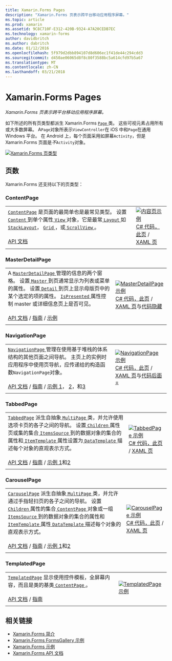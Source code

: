 ```yaml
---
title: Xamarin.Forms Pages
description: "Xamarin.Forms 页表示跨平台移动应用程序屏幕。"
ms.topic: article
ms.prod: xamarin
ms.assetid: 9C8C710F-E312-420B-9324-A7A20CEDB7EC
ms.technology: xamarin-forms
author: davidbritch
ms.author: dabritch
ms.date: 01/12/2016
ms.openlocfilehash: 5f979d2dbb894107d8d606ec1f41de44c294cdd3
ms.sourcegitcommit: d450ae06065d8f8c80f3588bc5a614cfd97b5a67
ms.translationtype: MT
ms.contentlocale: zh-CN
ms.lasthandoff: 03/21/2018
---
```

# <a name="xamarinforms-pages"></a>Xamarin.Forms Pages

_Xamarin.Forms 页表示跨平台移动应用程序屏幕。_

如下所述的所有页类型都派生 Xamarin.Forms [ `Page` ](https://developer.xamarin.com/api/type/Xamarin.Forms.Page/)类。 这些可视元素占用所有或大多数屏幕。 A`Page`对象所表示`ViewController`在 iOS 中和`Page`在通用 Windows 平台。 在 Android 上，每个页面采用如屏幕`Activity`，但是 Xamarin.Forms 页面是*不*`Activity`对象。

[ ![](pages-images/pages-sml.png "Xamarin.Forms 页类型")](pages-images/pages.png#lightbox "Xamarin.Forms 页类型")

## <a name="pages"></a>页数

Xamarin.Forms 还支持以下的页类型：

<a name="contentPage" />

### <a name="contentpage"></a>ContentPage

|     |     | 
| --- | --- | 
| [`ContentPage`](https://developer.xamarin.com/api/type/Xamarin.Forms.ContentPage/) 是页面的最简单也是最常见类型。 设置[ `Content` ](https://developer.xamarin.com/api/property/Xamarin.Forms.ContentPage.Content/)到单个属性[ `View` ](views.md)对象，它是最常[ `Layout` ](layouts.md)如[ `StackLayout`](layouts.md#stackLayout)， [ `Grid` ](layouts.md#grid)，或[ `ScrollView` ](layouts.md#scrollView)。<br /><br />[API 文档](https://developer.xamarin.com/api/type/Xamarin.Forms.ContentPage/) | [![内容页示例](pages-images/ContentPage.png "内容页示例")](pages-images/ContentPage-Large.png#lightbox "内容页示例")<br />[C# 代码，此页](https://github.com/xamarin/xamarin-forms-samples/blob/master/FormsGallery/FormsGallery/FormsGallery/CodeExamples/ContentPageDemoPage.cs) / [XAML 页](https://github.com/xamarin/xamarin-forms-samples/blob/master/FormsGallery/FormsGallery/FormsGallery/XamlExamples/ContentPageDemoPage.xaml) |
|     |     |

### <a name="masterdetailpage"></a>MasterDetailPage

|     |     | 
| --- | --- | 
| A [ `MasterDetailPage` ](https://developer.xamarin.com/api/type/Xamarin.Forms.MasterDetailPage/)管理的信息的两个窗格。 设置[ `Master` ](https://developer.xamarin.com/api/property/Xamarin.Forms.MasterDetailPage.Master/)到页通常显示为列表或菜单的属性。 设置[ `Detail` ](https://developer.xamarin.com/api/property/Xamarin.Forms.MasterDetailPage.Detail/)到页上显示母版页中的某个选定的项的属性。 [ `IsPresented` ](https://developer.xamarin.com/api/property/Xamarin.Forms.MasterDetailPage.IsPresented/)属性控制 master 或详细信息页上是否可见。<br /><br />[API 文档](https://developer.xamarin.com/api/type/Xamarin.Forms.MasterDetailPage/) / [指南](~/xamarin-forms/app-fundamentals/navigation/master-detail-page.md) / [示例](https://developer.xamarin.com/samples/xamarin-forms/Navigation/MasterDetailPage/) | [![MasterDetailPage 示例](pages-images/MasterDetailPage.png "MasterDetailPage 示例")](pages-images/MasterDetailPage-Large.png#lightbox "MasterDetailPage 示例")<br />[C# 代码，此页](https://github.com/xamarin/xamarin-forms-samples/blob/master/FormsGallery/FormsGallery/FormsGallery/CodeExamples/MasterDetailPageDemoPage.cs) / [XAML 页](https://github.com/xamarin/xamarin-forms-samples/blob/master/FormsGallery/FormsGallery/FormsGallery/XamlExamples/MasterDetailPageDemoPage.xaml)与[代码隐藏](https://github.com/xamarin/xamarin-forms-samples/blob/master/FormsGallery/FormsGallery/FormsGallery/XamlExamples/MasterDetailPageDemoPage.xaml.cs) |
|     |     |

### <a name="navigationpage"></a>NavigationPage

|     |     | 
| --- | --- | 
| [ `NavigationPage` ](https://developer.xamarin.com/api/type/Xamarin.Forms.NavigationPage/)管理在使用基于堆栈的体系结构的其他页面之间导航。 主页上的实例时应用程序中使用页导航，应传递给的构造函数`NavigationPage`对象。<br /><br />[API 文档](https://developer.xamarin.com/api/type/Xamarin.Forms.NavigationPage/) / [指南](~/xamarin-forms/app-fundamentals/navigation/hierarchical.md) / [示例 1](https://developer.xamarin.com/samples/xamarin-forms/Navigation/Hierarchical/)， [2](https://developer.xamarin.com/samples/xamarin-forms/Navigation/PassingData/)，和[3](https://developer.xamarin.com/samples/xamarin-forms/Navigation/LoginFlow/)  | [![NavigationPage 示例](pages-images/NavigationPage.png "NavigationPage 示例")](pages-images/NavigationPage-Large.png#lightbox "NavigationPage 示例")<br />[C# 代码，此页](https://github.com/xamarin/xamarin-forms-samples/blob/master/FormsGallery/FormsGallery/FormsGallery/CodeExamples/NavigationPageDemoPage.cs) / [XAML 页](https://github.com/xamarin/xamarin-forms-samples/blob/master/FormsGallery/FormsGallery/FormsGallery/XamlExamples/NavigationPageDemoPage.xaml)与[代码后面 =](https://github.com/xamarin/xamarin-forms-samples/blob/master/FormsGallery/FormsGallery/FormsGallery/XamlExamples/NavigationPageDemoPage.xaml.cs) |
|     |     |

### <a name="tabbedpage"></a>TabbedPage

|     |     | 
| --- | --- | 
| [`TabbedPage`](https://developer.xamarin.com/api/type/Xamarin.Forms.TabbedPage/) 派生自抽象[ `MultiPage` ](https://developer.xamarin.com/api/type/Xamarin.Forms.MultiPage%3CT%3E/)类，并允许使用选项卡页的各子之间的导航。 设置[ `Children` ](https://developer.xamarin.com/api/property/Xamarin.Forms.MultiPage%3CT%3E.Children/)属性页或集的集合[ `ItemsSource` ](https://developer.xamarin.com/api/property/Xamarin.Forms.MultiPage%3CT%3E.ItemsSource/)到的数据对象的集合的属性和[ `ItemTemplate` ](https://developer.xamarin.com/api/property/Xamarin.Forms.MultiPage%3CT%3E.ItemTemplate/)属性设置为[ `DataTemplate` ](https://developer.xamarin.com/api/type/Xamarin.Forms.DataTemplate/)描述每个对象的直观表示方式。<br /><br />[API 文档](https://developer.xamarin.com/api/type/Xamarin.Forms.TabbedPage/) / [指南](~/xamarin-forms/app-fundamentals/navigation/tabbed-page.md) / [示例 1](https://developer.xamarin.com/samples/xamarin-forms/Navigation/TabbedPage/)和[2](https://developer.xamarin.com/samples/xamarin-forms/Navigation/TabbedPageWithNavigationPage) | [![TabbedPage 示例](pages-images/TabbedPage.png "TabbedPage 示例")](pages-images/TabbedPage-Large.png#lightbox "TabbedPage 示例")<br />[C# 代码，此页](https://github.com/xamarin/xamarin-forms-samples/blob/master/FormsGallery/FormsGallery/FormsGallery/CodeExamples/TabbedPageDemoPage.cs) / [XAML 页](https://github.com/xamarin/xamarin-forms-samples/blob/master/FormsGallery/FormsGallery/FormsGallery/XamlExamples/TabbedPageDemoPage.xaml) |
|     |     |

### <a name="carouselpage"></a>CarouselPage

|     |     | 
| --- | --- | 
| [`CarouselPage`](https://developer.xamarin.com/api/type/Xamarin.Forms.CarouselPage/) 派生自抽象[ `MultiPage` ](https://developer.xamarin.com/api/type/Xamarin.Forms.MultiPage%3CT%3E/)类，并允许通过手指轻扫页的各子之间的导航。 设置[ `Children` ](https://developer.xamarin.com/api/property/Xamarin.Forms.MultiPage%3CT%3E.Children/)属性的集合[ `ContentPage` ](#contentPage)对象或一组[ `ItemsSource` ](https://developer.xamarin.com/api/property/Xamarin.Forms.MultiPage%3CT%3E.ItemsSource/)到的数据对象的集合的属性和[ `ItemTemplate` ](https://developer.xamarin.com/api/property/Xamarin.Forms.MultiPage%3CT%3E.ItemTemplate/)属性[ `DataTemplate` ](https://developer.xamarin.com/api/type/Xamarin.Forms.DataTemplate/)描述每个对象的直观表示方式。<br /><br />[API 文档](https://developer.xamarin.com/api/type/Xamarin.Forms.CarouselPage/) / [指南](~/xamarin-forms/app-fundamentals/navigation/carousel-page.md) / [示例 1](https://developer.xamarin.com/samples/xamarin-forms/Navigation/CarouselPage/)和[2](https://developer.xamarin.com/samples/xamarin-forms/Navigation/CarouselPageTemplate/) | [![CarouselPage 示例](pages-images/CarouselPage.png "CarouselPage 示例")](pages-images/CarouselPage-Large.png#lightbox "CarouselPage 示例")<br />[C# 代码，此页](https://github.com/xamarin/xamarin-forms-samples/blob/master/FormsGallery/FormsGallery/FormsGallery/CodeExamples/CarouselPageDemoPage.cs) / [XAML 页](https://github.com/xamarin/xamarin-forms-samples/blob/master/FormsGallery/FormsGallery/FormsGallery/XamlExamples/CarouselPageDemoPage.xaml) |
|     |     |

### <a name="templatedpage"></a>TemplatedPage

|     |     | 
| --- | --- | 
| [`TemplatedPage`](https://developer.xamarin.com/api/type/Xamarin.Forms.TemplatedPage/) 显示使用控件模板，全屏幕内容，而且是类的基类[ `ContentPage` ](#contentPage)。<br /><br />[API 文档](https://developer.xamarin.com/api/type/Xamarin.Forms.TemplatedPage/) / [指南](~/xamarin-forms/app-fundamentals/templates/control-templates/index.md) | [![TemplatedPage 示例](pages-images/TemplatedPage.png "TemplatedPage 示例")](pages-images/TemplatedPage.png "TemplatedPage 示例") |
|     |     |

## <a name="related-links"></a>相关链接

- [Xamarin.Forms 简介](~/xamarin-forms/get-started/introduction-to-xamarin-forms.md)
- [Xamarin.Forms FormsGallery 示例](https://developer.xamarin.com/samples/FormsGallery/)
- [Xamarin.Forms 示例](https://developer.xamarin.com/samples/xamarin-forms/all/)
- [Xamarin.Forms API 文档](https://developer.xamarin.com/api/root/Xamarin.Forms/)
